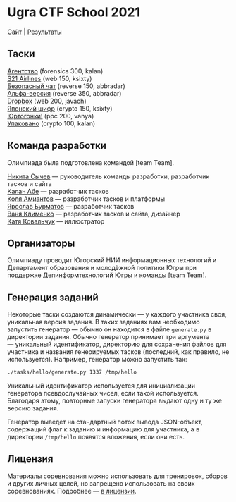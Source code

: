 # Ugra CTF School 2021

[Сайт](https://2021.ugractf.ru) | [Результаты](https://o.ugractf.ru/ugractf-20-21-school-results.pdf)

## Таски

[Агентство](tasks/agency/) (forensics 300, kalan)  
[S21 Airlines](tasks/airlines/) (web 150, ksixty)  
[Безопасный чат](tasks/back_forth/) (reverse 150, abbradar)  
[Альфа-версия](tasks/buggy) (reverse 350, abbradar)  
[Dropbox](tasks/dropbox) (web 200, javach)  
[Японский шифр](tasks/japcipher) (crypto 150, ksixty)  
[Юртогонки!](tasks/urtracing) (ppc 200, vanya)  
[Упаковано](tasks/wrapped) (crypto 100, kalan)

## Команда разработки

Олимпиада была подготовлена командой [team Team].

[Никита Сычев](https://github.com/nsychev) — руководитель команды разработки, разработчик тасков и сайта  
[Калан Абе](https://github.com/kalan) — разработчик тасков  
[Коля Амиантов](https://github.com/abbradar) — разработчик тасков и платформы  
[Ярослав Бурматов](https://github.com/javach) — разработчик тасков  
[Ваня Клименко](https://github.com/ksixty) — разработчик тасков и сайта, дизайнер  
[Катя Ковальчук](https://behance.net/nclbrt) — иллюстратор

## Организаторы

Олимпиаду проводит Югорский НИИ информационных технологий и Департамент образования и молодёжной политики Югры при поддержке Депинформтехнологий Югры и команды [team Team].

## Генерация заданий

Некоторые таски создаются динамически — у каждого участника своя, уникальная версия задания. В таких заданиях вам необходимо запустить генератор — обычно он находится в файле `generate.py` в директории задания. Обычно генератор принимает три аргумента — уникальный идентификатор, директорию для сохранения файлов для участника и названия генерируемых тасков (последний, как правило, не используется). Например, генератор можно запустить так:

```bash
./tasks/hello/generate.py 1337 /tmp/hello
```

Уникальный идентификатор используется для инициализации генератора псевдослучайных чисел, если такой используется. Благодаря этому, повторные запуски генератора выдают одну и ту же версию задания.

Генератор выведет на стандартный поток вывода JSON-объект, содержащий флаг к заданию и информацию для участника, а в директории `/tmp/hello` появятся вложения, если они есть.

## Лицензия

Материалы соревнования можно использовать для тренировок, сборов и других личных целей, но запрещено использовать на своих соревнованиях. Подробнее — [в лицензии](LICENSE).

